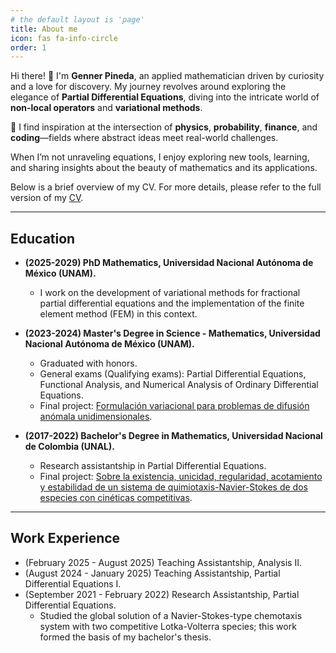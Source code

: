 ```yaml
---
# the default layout is 'page'
title: About me
icon: fas fa-info-circle
order: 1
---
```




Hi there! 👋 I'm **Genner Pineda**, an applied mathematician driven by curiosity and a love for discovery. My journey revolves around exploring the elegance of **Partial Differential Equations**, diving into the intricate world of **non-local operators** and **variational methods**.  

🔭 I find inspiration at the intersection of **physics**, **probability**, **finance**, and **coding**—fields where abstract ideas meet real-world challenges.  

When I’m not unraveling equations, I enjoy exploring new tools, learning, and sharing insights about the beauty of mathematics and its applications.

Below is a brief overview of my CV. For more details, please refer to the full version of my [CV](/assets/documents/CV.pdf).

---

## **Education**

- **(2025-2029) PhD Mathematics, Universidad Nacional Autónoma de México (UNAM).**
  - I work on the development of variational methods for fractional partial differential equations and the implementation of the finite element method (FEM) in this context.

- **(2023-2024) Master's Degree in Science - Mathematics, Universidad Nacional Autónoma de México (UNAM).**  
  - Graduated with honors.  
  - General exams (Qualifying exams): Partial Differential Equations, Functional Analysis, and Numerical Analysis of Ordinary Differential Equations.  
  - Final project: [Formulación variacional para problemas de difusión anómala unidimensionales](/assets/documents/tesina.pdf).

- **(2017-2022) Bachelor's Degree in Mathematics, Universidad Nacional de Colombia (UNAL).**   
  - Research assistantship in Partial Differential Equations.  
  - Final project: [Sobre la existencia, unicidad, regularidad, acotamiento y estabilidad de un sistema de quimiotaxis-Navier-Stokes de dos especies con cinéticas competitivas](/assets/documents/Trabajo_de_Grado_Genner__Copy_.pdf).

---

## **Work Experience**

- (February 2025 - August 2025) Teaching Assistantship, Analysis II.  
- (August 2024 - January 2025) Teaching Assistantship, Partial Differential Equations I.  
- (September 2021 - February 2022) Research Assistantship, Partial Differential Equations.
  - Studied the global solution of a Navier-Stokes-type chemotaxis system with two competitive Lotka-Volterra species; this work formed the basis of my bachelor's thesis.
